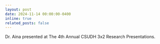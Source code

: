 ```yaml
---
layout: post
date: 2024-11-14 00:00:00-0400
inline: true
related_posts: false
---
```


Dr. Aina presented at The 4th Annual CSUDH 3x2 Research Presentations.
